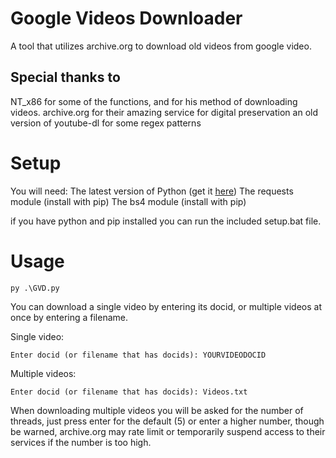 # Google Videos Downloader
A tool that utilizes archive.org to download old videos from google video.

## Special thanks to
NT_x86 for some of the functions, and for his method of downloading videos.
archive.org for their amazing service for digital preservation
an old version of youtube-dl for some regex patterns

# Setup
You will need:
The latest version of Python (get it [here](https://python.org))
The requests module (install with pip)
The bs4 module (install with pip)

if you have python and pip installed you can run the included setup.bat file.

# Usage
```py .\GVD.py```

You can download a single video by entering its docid, or multiple videos at once by entering a filename.

Single video:
```
Enter docid (or filename that has docids): YOURVIDEODOCID
```

Multiple videos:
```
Enter docid (or filename that has docids): Videos.txt
```

When downloading multiple videos you will be asked for the number of threads, just press enter for the default (5) or enter a higher number, though be warned, archive.org may rate limit or temporarily suspend access to their services if the number is too high.
